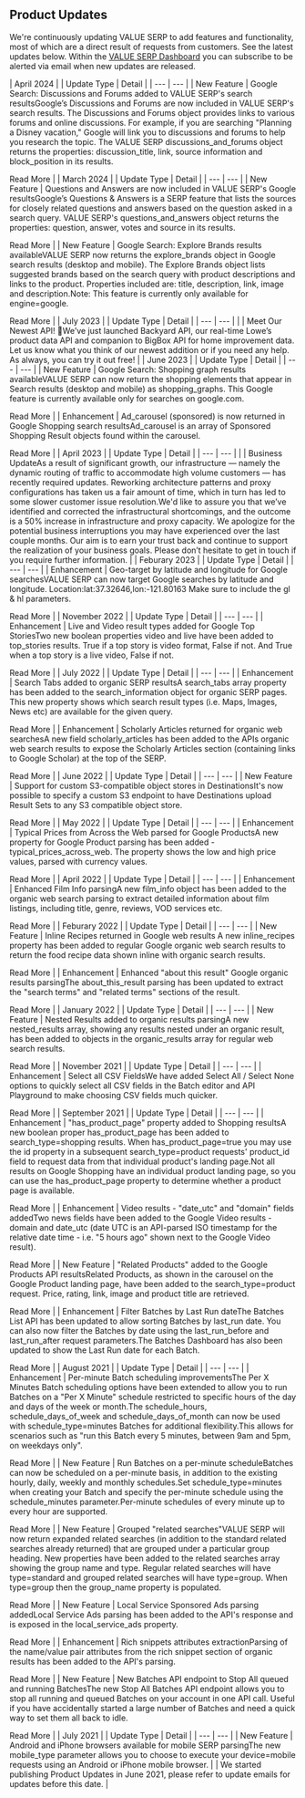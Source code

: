 Product Updates
---------------

We're continuously updating VALUE SERP to add features and functionality, most of which are a direct result of requests from customers. See the latest updates below. Within the [VALUE SERP Dashboard](https://app.valueserp.com/product-updates) you can subscribe to be alerted via email when new updates are released.

| April 2024 |
| Update Type | Detail |
| --- | --- |
| New Feature | Google Search: Discussions and Forums added to VALUE SERP's search resultsGoogle’s Discussions and Forums are now included in VALUE SERP's search results. The Discussions and Forums object provides links to various forums and online discussions. For example, if you are searching "Planning a Disney vacation," Google will link you to discussions and forums to help you research the topic. The VALUE SERP discussions\_and\_forums object returns the properties: discussion\_title, link, source information and block\_position in its results.

Read More |
| March 2024 |
| Update Type | Detail |
| --- | --- |
| New Feature | Questions and Answers are now included in VALUE SERP's Google resultsGoogle’s Questions & Answers is a SERP feature that lists the sources for closely related questions and answers based on the question asked in a search query. VALUE SERP's questions\_and\_answers object returns the properties: question, answer, votes and source in its results.

Read More |
| New Feature | Google Search: Explore Brands results availableVALUE SERP now returns the explore\_brands object in Google search results (desktop and mobile). The Explore Brands object lists suggested brands based on the search query with product descriptions and links to the product. Properties included are: title, description, link, image and description.Note: This feature is currently only available for engine=google.

Read More |
| July 2023 |
| Update Type | Detail |
| --- | --- |
| | Meet Our Newest API! 🎉We’ve just launched Backyard API, our real-time Lowe’s product data API and companion to BigBox API for home improvement data. Let us know what you think of our newest addition or if you need any help. As always, you can try it out free! |
| June 2023 |
| Update Type | Detail |
| --- | --- |
| New Feature | Google Search: Shopping graph results availableVALUE SERP can now return the shopping elements that appear in Search results (desktop and mobile) as shopping\_graphs. This Google feature is currently available only for searches on google.com.

Read More |
| Enhancement | Ad\_carousel (sponsored) is now returned in Google Shopping search resultsAd\_carousel is an array of Sponsored Shopping Result objects found within the carousel.

Read More |
| April 2023 |
| Update Type | Detail |
| --- | --- |
| | Business UpdateAs a result of significant growth, our infrastructure — namely the dynamic routing of traffic to accommodate high volume customers — has recently required updates. Reworking architecture patterns and proxy configurations has taken us a fair amount of time, which in turn has led to some slower customer issue resolution.We'd like to assure you that we’ve identified and corrected the infrastructural shortcomings, and the outcome is a 50% increase in infrastructure and proxy capacity. We apologize for the potential business interruptions you may have experienced over the last couple months. Our aim is to earn your trust back and continue to support the realization of your business goals. Please don’t hesitate to get in touch if you require further information. |
| Feburary 2023 |
| Update Type | Detail |
| --- | --- |
| Enhancement | Geo-target by latitude and longitude for Google searchesVALUE SERP can now target Google searches by latitude and longitude. Location:lat:37.32646,lon:-121.80163 Make sure to include the gl & hl parameters. 

Read More |
| November 2022 |
| Update Type | Detail |
| --- | --- |
| Enhancement | Live and Video result types added for Google Top StoriesTwo new boolean properties video and live have been added to top\_stories results. True if a top story is video format, False if not. And True when a top story is a live video, False if not.

Read More |
| July 2022 |
| Update Type | Detail |
| --- | --- |
| Enhancement | Search Tabs added to organic SERP resultsA search\_tabs array property has been added to the search\_information object for organic SERP pages. This new property shows which search result types (i.e. Maps, Images, News etc) are available for the given query.

Read More |
| Enhancement | Scholarly Articles returned for organic web searchesA new field scholarly\_articles has been added to the APIs organic web search results to expose the Scholarly Articles section (containing links to Google Scholar) at the top of the SERP.

Read More |
| June 2022 |
| Update Type | Detail |
| --- | --- |
| New Feature | Support for custom S3-compatible object stores in DestinationsIt's now possible to specify a custom S3 endpoint to have Destinations upload Result Sets to any S3 compatible object store.

Read More |
| May 2022 |
| Update Type | Detail |
| --- | --- |
| Enhancement | Typical Prices from Across the Web parsed for Google ProductsA new property for Google Product parsing has been added - typical\_prices\_across\_web. The property shows the low and high price values, parsed with currency values.

Read More |
| April 2022 |
| Update Type | Detail |
| --- | --- |
| Enhancement | Enhanced Film Info parsingA new film\_info object has been added to the organic web search parsing to extract detailed information about film listings, including title, genre, reviews, VOD services etc.

Read More |
| Feburary 2022 |
| Update Type | Detail |
| --- | --- |
| New Feature | Inline Recipes returned in Google web results A new inline\_recipes property has been added to regular Google organic web search results to return the food recipe data shown inline with organic search results.

Read More |
| Enhancement | Enhanced "about this result" Google organic results parsingThe about\_this\_result parsing has been updated to extract the "search terms" and "related terms" sections of the result.

Read More |
| January 2022 |
| Update Type | Detail |
| --- | --- |
| New Feature | Nested Results added to organic results parsingA new nested\_results array, showing any results nested under an organic result, has been added to objects in the organic\_results array for regular web search results.

Read More |
| November 2021 |
| Update Type | Detail |
| --- | --- |
| Enhancement | Select all CSV FieldsWe have added Select All / Select None options to quickly select all CSV fields in the Batch editor and API Playground to make choosing CSV fields much quicker.

Read More |
| September 2021 |
| Update Type | Detail |
| --- | --- |
| Enhancement | "has\_product\_page" property added to Shopping resultsA new boolean proper has\_product\_page has been added to search\_type=shopping results. When has\_product\_page=true you may use the id property in a subsequent search\_type=product requests' product\_id field to request data from that individual product's landing page.Not all results on Google Shopping have an individual product landing page, so you can use the has\_product\_page property to determine whether a product page is available.

Read More |
| Enhancement | Video results - "date\_utc" and "domain" fields addedTwo news fields have been added to the Google Video results - domain and date\_utc (date UTC is an API-parsed ISO timestamp for the relative date time - i.e. "5 hours ago" shown next to the Google Video result).

Read More |
| New Feature | "Related Products" added to the Google Products API resultsRelated Products, as shown in the carousel on the Google Product landing page, have been added to the search\_type=product request. Price, rating, link, image and product title are retrieved.

Read More |
| Enhancement | Filter Batches by Last Run dateThe Batches List API has been updated to allow sorting Batches by last\_run date. You can also now filter the Batches by date using the last\_run\_before and last\_run\_after request parameters.The Batches Dashboard has also been updated to show the Last Run date for each Batch.

Read More |
| August 2021 |
| Update Type | Detail |
| --- | --- |
| Enhancement | Per-minute Batch scheduling improvementsThe Per X Minutes Batch scheduling options have been extended to allow you to run Batches on a "Per X Minute" schedule restricted to specific hours of the day and days of the week or month.The schedule\_hours, schedule\_days\_of\_week and schedule\_days\_of\_month can now be used with schedule\_type=minutes Batches for additional flexibility.This allows for scenarios such as "run this Batch every 5 minutes, between 9am and 5pm, on weekdays only".

Read More |
| New Feature | Run Batches on a per-minute scheduleBatches can now be scheduled on a per-minute basis, in addition to the existing hourly, daily, weekly and monthly schedules.Set schedule\_type=minutes when creating your Batch and specify the per-minute schedule using the schedule\_minutes parameter.Per-minute schedules of every minute up to every hour are supported.

Read More |
| New Feature | Grouped "related searches"VALUE SERP will now return expanded related searches (in addition to the standard related searches already returned) that are grouped under a particular group heading. New properties have been added to the related searches array showing the group name and type. Regular related searches will have type=standard and grouped related searches will have type=group. When type=group then the group\_name property is populated.

Read More |
| New Feature | Local Service Sponsored Ads parsing addedLocal Service Ads parsing has been added to the API's response and is exposed in the local\_service\_ads property.

Read More |
| Enhancement | Rich snippets attributes extractionParsing of the name/value pair attributes from the rich snippet section of organic results has been added to the API's parsing.

Read More |
| New Feature | New Batches API endpoint to Stop All queued and running BatchesThe new Stop All Batches API endpoint allows you to stop all running and queued Batches on your account in one API call. Useful if you have accidentally started a large number of Batches and need a quick way to set them all back to idle.

Read More |
| July 2021 |
| Update Type | Detail |
| --- | --- |
| New Feature | Android and iPhone browsers available for mobile SERP parsingThe new mobile\_type parameter allows you to choose to execute your device=mobile requests using an Android or iPhone mobile browser. |
| We started publishing Product Updates in June 2021, please refer to update emails for updates before this date. |
